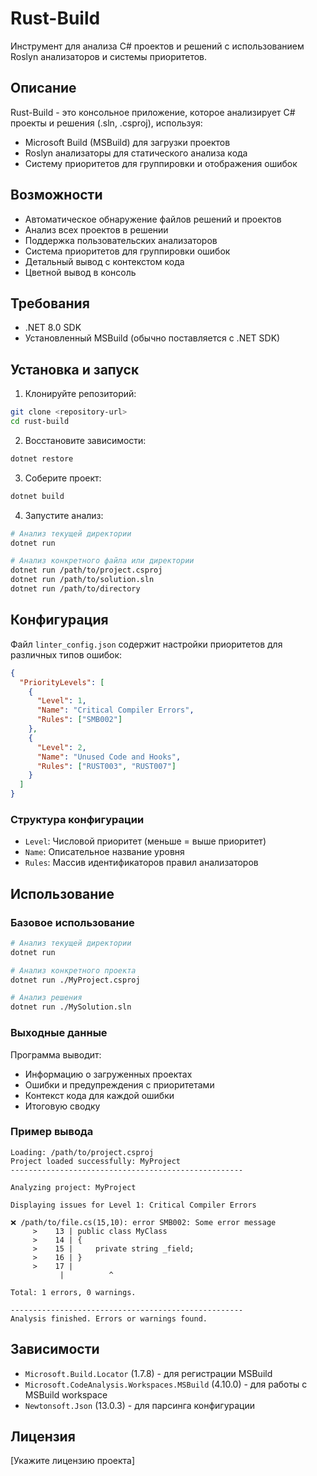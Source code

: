 # Rust-Build

Инструмент для анализа C# проектов и решений с использованием Roslyn анализаторов и системы приоритетов.

## Описание

Rust-Build - это консольное приложение, которое анализирует C# проекты и решения (.sln, .csproj), используя:
- Microsoft Build (MSBuild) для загрузки проектов
- Roslyn анализаторы для статического анализа кода
- Систему приоритетов для группировки и отображения ошибок

## Возможности

- Автоматическое обнаружение файлов решений и проектов
- Анализ всех проектов в решении
- Поддержка пользовательских анализаторов
- Система приоритетов для группировки ошибок
- Детальный вывод с контекстом кода
- Цветной вывод в консоль

## Требования

- .NET 8.0 SDK
- Установленный MSBuild (обычно поставляется с .NET SDK)

## Установка и запуск

1. Клонируйте репозиторий:
```bash
git clone <repository-url>
cd rust-build
```

2. Восстановите зависимости:
```bash
dotnet restore
```

3. Соберите проект:
```bash
dotnet build
```

4. Запустите анализ:
```bash
# Анализ текущей директории
dotnet run

# Анализ конкретного файла или директории
dotnet run /path/to/project.csproj
dotnet run /path/to/solution.sln
dotnet run /path/to/directory
```

## Конфигурация

Файл `linter_config.json` содержит настройки приоритетов для различных типов ошибок:

```json
{
  "PriorityLevels": [
    {
      "Level": 1,
      "Name": "Critical Compiler Errors",
      "Rules": ["SMB002"]
    },
    {
      "Level": 2,
      "Name": "Unused Code and Hooks",
      "Rules": ["RUST003", "RUST007"]
    }
  ]
}
```

### Структура конфигурации

- `Level`: Числовой приоритет (меньше = выше приоритет)
- `Name`: Описательное название уровня
- `Rules`: Массив идентификаторов правил анализаторов

## Использование

### Базовое использование

```bash
# Анализ текущей директории
dotnet run

# Анализ конкретного проекта
dotnet run ./MyProject.csproj

# Анализ решения
dotnet run ./MySolution.sln
```

### Выходные данные

Программа выводит:
- Информацию о загруженных проектах
- Ошибки и предупреждения с приоритетами
- Контекст кода для каждой ошибки
- Итоговую сводку

### Пример вывода

```
Loading: /path/to/project.csproj
Project loaded successfully: MyProject
----------------------------------------------------

Analyzing project: MyProject

Displaying issues for Level 1: Critical Compiler Errors

❌ /path/to/file.cs(15,10): error SMB002: Some error message
     >    13 | public class MyClass
     >    14 | {
     >    15 |     private string _field;
     >    16 | }
     >    17 |
           |          ^

Total: 1 errors, 0 warnings.

----------------------------------------------------
Analysis finished. Errors or warnings found.
```

## Зависимости

- `Microsoft.Build.Locator` (1.7.8) - для регистрации MSBuild
- `Microsoft.CodeAnalysis.Workspaces.MSBuild` (4.10.0) - для работы с MSBuild workspace
- `Newtonsoft.Json` (13.0.3) - для парсинга конфигурации

## Лицензия

[Укажите лицензию проекта] 